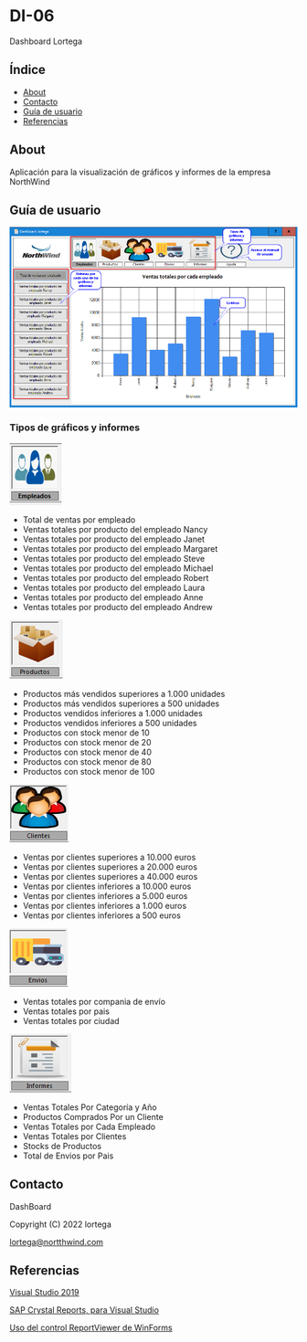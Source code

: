 # DI-06
Dashboard Lortega

## Índice

- [About](#About)
- [Contacto](#Contacto)
- [Guía de usuario](#guía-de-usuario)
- [Referencias](#Referencias)

## About
Aplicación para la visualización de gráficos y informes de la empresa NorthWind

## Guía de usuario
![DashBoard lortega](ManualUsuario/DashBoard_lortega.png)
### Tipos de gráficos y informes
![Empleados](ManualUsuario/Empleados.png)
- Total de ventas por empleado
- Ventas totales por producto del empleado Nancy 
- Ventas totales por producto del empleado Janet 
- Ventas totales por producto del empleado Margaret 
- Ventas totales por producto del empleado Steve 
- Ventas totales por producto del empleado Michael 
- Ventas totales por producto del empleado Robert 
- Ventas totales por producto del empleado Laura 
- Ventas totales por producto del empleado Anne 
- Ventas totales por producto del empleado Andrew

![Productos](ManualUsuario/Productos.png)
- Productos más vendidos superiores a 1.000 unidades 
- Productos más vendidos superiores a 500 unidades 
- Productos vendidos inferiores a 1.000 unidades 
- Productos vendidos inferiores a 500 unidades 
- Productos con stock menor de 10 
- Productos con stock menor de 20 
- Productos con stock menor de 40 
- Productos con stock menor de 80
- Productos con stock menor de 100

![Clientes](ManualUsuario/Clientes.png)
- Ventas por clientes superiores a 10.000 euros 
- Ventas por clientes superiores a 20.000 euros 
- Ventas por clientes superiores a 40.000 euros 
- Ventas por clientes inferiores a 10.000 euros 
- Ventas por clientes inferiores a 5.000 euros 
- Ventas por clientes inferiores a 1.000 euros 
- Ventas por clientes inferiores a 500 euros

![Envios](ManualUsuario/Envios.png)
- Ventas totales por compania de envío 
- Ventas totales por pais 
- Ventas totales por ciudad

![Informes](ManualUsuario/Informes.png)
- Ventas Totales Por Categoría y Año 
- Productos Comprados Por un Cliente 
- Ventas Totales por Cada Empleado 
- Ventas Totales por Clientes 
- Stocks de Productos 
- Total de Envios por Pais 

## Contacto
DashBoard

Copyright (C) 2022 lortega

lortega@nortthwind.com

## Referencias

[Visual Studio 2019](https://docs.microsoft.com/en-us/visualstudio/releases/2019/release-notes)

[SAP Crystal Reports, para Visual Studio](https://www.sap.com/products/crystal-visual-studio.html)

[Uso del control ReportViewer de WinForms](https://docs.microsoft.com/es-es/sql/reporting-services/application-integration/using-the-winforms-reportviewer-control?view=sql-server-ver15)





